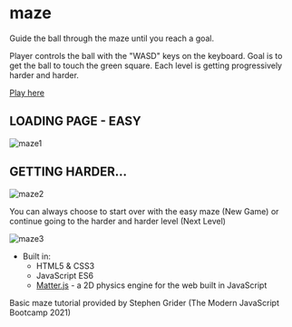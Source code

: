 # maze
Guide the ball through the maze until you reach a goal.

Player controls the ball with the "WASD" keys on the keyboard. Goal is to get the ball to touch the green square. Each level is getting progressively harder and harder.

[Play here](https://ecstatic-visvesvaraya-8f6ba4.netlify.app)

## LOADING PAGE - EASY

![maze1](https://user-images.githubusercontent.com/67807290/118383655-c9d74080-b5b4-11eb-8359-57775987dbc1.jpg)

## GETTING HARDER...

![maze2](https://user-images.githubusercontent.com/67807290/118383657-cba10400-b5b4-11eb-891e-54c688f4b81c.jpg)

You can always choose to start over with the easy maze (New Game) or continue going to the harder and harder level (Next Level)

![maze3](https://user-images.githubusercontent.com/67807290/118383658-cd6ac780-b5b4-11eb-9518-84fe3dc0d8c8.jpg)

* Built in:
  * HTML5 & CSS3
  * JavaScript ES6
  * [Matter.js](https://brm.io/matter-js/) - a 2D physics engine for the web built in JavaScript
  
 Basic maze tutorial provided by Stephen Grider (The Modern JavaScript Bootcamp 2021)
  

